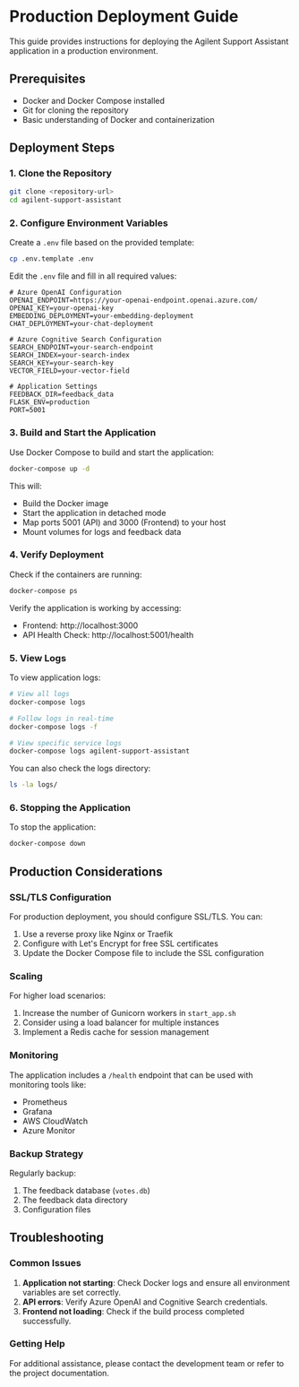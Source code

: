 # Production Deployment Guide

This guide provides instructions for deploying the Agilent Support Assistant application in a production environment.

## Prerequisites

- Docker and Docker Compose installed
- Git for cloning the repository
- Basic understanding of Docker and containerization

## Deployment Steps

### 1. Clone the Repository

```bash
git clone <repository-url>
cd agilent-support-assistant
```

### 2. Configure Environment Variables

Create a `.env` file based on the provided template:

```bash
cp .env.template .env
```

Edit the `.env` file and fill in all required values:

```
# Azure OpenAI Configuration
OPENAI_ENDPOINT=https://your-openai-endpoint.openai.azure.com/
OPENAI_KEY=your-openai-key
EMBEDDING_DEPLOYMENT=your-embedding-deployment
CHAT_DEPLOYMENT=your-chat-deployment

# Azure Cognitive Search Configuration
SEARCH_ENDPOINT=your-search-endpoint
SEARCH_INDEX=your-search-index
SEARCH_KEY=your-search-key
VECTOR_FIELD=your-vector-field

# Application Settings
FEEDBACK_DIR=feedback_data
FLASK_ENV=production
PORT=5001
```

### 3. Build and Start the Application

Use Docker Compose to build and start the application:

```bash
docker-compose up -d
```

This will:
- Build the Docker image
- Start the application in detached mode
- Map ports 5001 (API) and 3000 (Frontend) to your host
- Mount volumes for logs and feedback data

### 4. Verify Deployment

Check if the containers are running:

```bash
docker-compose ps
```

Verify the application is working by accessing:
- Frontend: http://localhost:3000
- API Health Check: http://localhost:5001/health

### 5. View Logs

To view application logs:

```bash
# View all logs
docker-compose logs

# Follow logs in real-time
docker-compose logs -f

# View specific service logs
docker-compose logs agilent-support-assistant
```

You can also check the logs directory:

```bash
ls -la logs/
```

### 6. Stopping the Application

To stop the application:

```bash
docker-compose down
```

## Production Considerations

### SSL/TLS Configuration

For production deployment, you should configure SSL/TLS. You can:

1. Use a reverse proxy like Nginx or Traefik
2. Configure with Let's Encrypt for free SSL certificates
3. Update the Docker Compose file to include the SSL configuration

### Scaling

For higher load scenarios:

1. Increase the number of Gunicorn workers in `start_app.sh`
2. Consider using a load balancer for multiple instances
3. Implement a Redis cache for session management

### Monitoring

The application includes a `/health` endpoint that can be used with monitoring tools like:

- Prometheus
- Grafana
- AWS CloudWatch
- Azure Monitor

### Backup Strategy

Regularly backup:

1. The feedback database (`votes.db`)
2. The feedback data directory
3. Configuration files

## Troubleshooting

### Common Issues

1. **Application not starting**: Check Docker logs and ensure all environment variables are set correctly.
2. **API errors**: Verify Azure OpenAI and Cognitive Search credentials.
3. **Frontend not loading**: Check if the build process completed successfully.

### Getting Help

For additional assistance, please contact the development team or refer to the project documentation.
